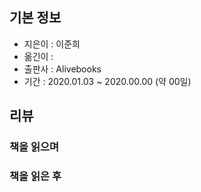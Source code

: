 ## 기본 정보
- 지은이 : 이준희
- 옮긴이 : 
- 출판사 : Alivebooks
- 기간 : 2020.01.03 ~ 2020.00.00 (약 00일)

## 리뷰
### 책을 읽으며


### 책을 읽은 후
